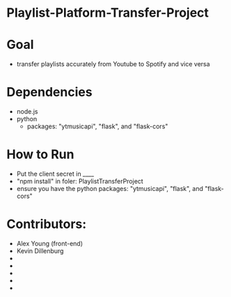 # Playlist-Platform-Transfer-Project

# Goal

 - transfer playlists accurately from Youtube to Spotify and vice versa

# Dependencies

 - node.js
 - python
     - packages: "ytmusicapi", "flask", and "flask-cors"

# How to Run

 - Put the client secret in ____
 - "npm install" in foler: PlaylistTransferProject
 - ensure you have the python packages: "ytmusicapi", "flask", and "flask-cors"


# Contributors:

- Alex Young (front-end)
- Kevin Dillenburg 
- <name here>
- <name here>
- <name here>
- <name here>
- <name here>